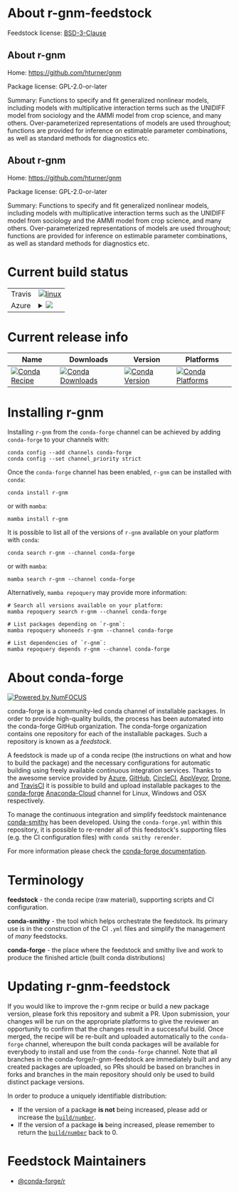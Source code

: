 About r-gnm-feedstock
=====================

Feedstock license: [BSD-3-Clause](https://github.com/conda-forge/r-gnm-feedstock/blob/main/LICENSE.txt)


About r-gnm
-----------

Home: https://github.com/hturner/gnm

Package license: GPL-2.0-or-later

Summary: Functions to specify and fit generalized nonlinear models, including models with multiplicative interaction terms such as the UNIDIFF model from sociology and the AMMI model from crop science, and many others.  Over-parameterized representations of models are used throughout; functions are provided for inference on estimable parameter combinations, as well as standard methods for diagnostics etc.

About r-gnm
-----------

Home: https://github.com/hturner/gnm

Package license: GPL-2.0-or-later

Summary: Functions to specify and fit generalized nonlinear models, including models with multiplicative interaction terms such as the UNIDIFF model from sociology and the AMMI model from crop science, and many others.  Over-parameterized representations of models are used throughout; functions are provided for inference on estimable parameter combinations, as well as standard methods for diagnostics etc.

Current build status
====================


<table><tr>
    <td>Travis</td>
    <td>
      <a href="https://app.travis-ci.com/conda-forge/r-gnm-feedstock">
        <img alt="linux" src="https://img.shields.io/travis/com/conda-forge/r-gnm-feedstock/main.svg?label=Linux">
      </a>
    </td>
  </tr>
    
  <tr>
    <td>Azure</td>
    <td>
      <details>
        <summary>
          <a href="https://dev.azure.com/conda-forge/feedstock-builds/_build/latest?definitionId=1206&branchName=main">
            <img src="https://dev.azure.com/conda-forge/feedstock-builds/_apis/build/status/r-gnm-feedstock?branchName=main">
          </a>
        </summary>
        <table>
          <thead><tr><th>Variant</th><th>Status</th></tr></thead>
          <tbody><tr>
              <td>linux_64_r_base4.2</td>
              <td>
                <a href="https://dev.azure.com/conda-forge/feedstock-builds/_build/latest?definitionId=1206&branchName=main">
                  <img src="https://dev.azure.com/conda-forge/feedstock-builds/_apis/build/status/r-gnm-feedstock?branchName=main&jobName=linux&configuration=linux%20linux_64_r_base4.2" alt="variant">
                </a>
              </td>
            </tr><tr>
              <td>linux_64_r_base4.3</td>
              <td>
                <a href="https://dev.azure.com/conda-forge/feedstock-builds/_build/latest?definitionId=1206&branchName=main">
                  <img src="https://dev.azure.com/conda-forge/feedstock-builds/_apis/build/status/r-gnm-feedstock?branchName=main&jobName=linux&configuration=linux%20linux_64_r_base4.3" alt="variant">
                </a>
              </td>
            </tr><tr>
              <td>linux_aarch64_r_base4.2</td>
              <td>
                <a href="https://dev.azure.com/conda-forge/feedstock-builds/_build/latest?definitionId=1206&branchName=main">
                  <img src="https://dev.azure.com/conda-forge/feedstock-builds/_apis/build/status/r-gnm-feedstock?branchName=main&jobName=linux&configuration=linux%20linux_aarch64_r_base4.2" alt="variant">
                </a>
              </td>
            </tr><tr>
              <td>linux_aarch64_r_base4.3</td>
              <td>
                <a href="https://dev.azure.com/conda-forge/feedstock-builds/_build/latest?definitionId=1206&branchName=main">
                  <img src="https://dev.azure.com/conda-forge/feedstock-builds/_apis/build/status/r-gnm-feedstock?branchName=main&jobName=linux&configuration=linux%20linux_aarch64_r_base4.3" alt="variant">
                </a>
              </td>
            </tr><tr>
              <td>linux_ppc64le_r_base4.2</td>
              <td>
                <a href="https://dev.azure.com/conda-forge/feedstock-builds/_build/latest?definitionId=1206&branchName=main">
                  <img src="https://dev.azure.com/conda-forge/feedstock-builds/_apis/build/status/r-gnm-feedstock?branchName=main&jobName=linux&configuration=linux%20linux_ppc64le_r_base4.2" alt="variant">
                </a>
              </td>
            </tr><tr>
              <td>linux_ppc64le_r_base4.3</td>
              <td>
                <a href="https://dev.azure.com/conda-forge/feedstock-builds/_build/latest?definitionId=1206&branchName=main">
                  <img src="https://dev.azure.com/conda-forge/feedstock-builds/_apis/build/status/r-gnm-feedstock?branchName=main&jobName=linux&configuration=linux%20linux_ppc64le_r_base4.3" alt="variant">
                </a>
              </td>
            </tr><tr>
              <td>osx_64_r_base4.2</td>
              <td>
                <a href="https://dev.azure.com/conda-forge/feedstock-builds/_build/latest?definitionId=1206&branchName=main">
                  <img src="https://dev.azure.com/conda-forge/feedstock-builds/_apis/build/status/r-gnm-feedstock?branchName=main&jobName=osx&configuration=osx%20osx_64_r_base4.2" alt="variant">
                </a>
              </td>
            </tr><tr>
              <td>osx_64_r_base4.3</td>
              <td>
                <a href="https://dev.azure.com/conda-forge/feedstock-builds/_build/latest?definitionId=1206&branchName=main">
                  <img src="https://dev.azure.com/conda-forge/feedstock-builds/_apis/build/status/r-gnm-feedstock?branchName=main&jobName=osx&configuration=osx%20osx_64_r_base4.3" alt="variant">
                </a>
              </td>
            </tr><tr>
              <td>win_64</td>
              <td>
                <a href="https://dev.azure.com/conda-forge/feedstock-builds/_build/latest?definitionId=1206&branchName=main">
                  <img src="https://dev.azure.com/conda-forge/feedstock-builds/_apis/build/status/r-gnm-feedstock?branchName=main&jobName=win&configuration=win%20win_64_" alt="variant">
                </a>
              </td>
            </tr>
          </tbody>
        </table>
      </details>
    </td>
  </tr>
</table>

Current release info
====================

| Name | Downloads | Version | Platforms |
| --- | --- | --- | --- |
| [![Conda Recipe](https://img.shields.io/badge/recipe-r--gnm-green.svg)](https://anaconda.org/conda-forge/r-gnm) | [![Conda Downloads](https://img.shields.io/conda/dn/conda-forge/r-gnm.svg)](https://anaconda.org/conda-forge/r-gnm) | [![Conda Version](https://img.shields.io/conda/vn/conda-forge/r-gnm.svg)](https://anaconda.org/conda-forge/r-gnm) | [![Conda Platforms](https://img.shields.io/conda/pn/conda-forge/r-gnm.svg)](https://anaconda.org/conda-forge/r-gnm) |

Installing r-gnm
================

Installing `r-gnm` from the `conda-forge` channel can be achieved by adding `conda-forge` to your channels with:

```
conda config --add channels conda-forge
conda config --set channel_priority strict
```

Once the `conda-forge` channel has been enabled, `r-gnm` can be installed with `conda`:

```
conda install r-gnm
```

or with `mamba`:

```
mamba install r-gnm
```

It is possible to list all of the versions of `r-gnm` available on your platform with `conda`:

```
conda search r-gnm --channel conda-forge
```

or with `mamba`:

```
mamba search r-gnm --channel conda-forge
```

Alternatively, `mamba repoquery` may provide more information:

```
# Search all versions available on your platform:
mamba repoquery search r-gnm --channel conda-forge

# List packages depending on `r-gnm`:
mamba repoquery whoneeds r-gnm --channel conda-forge

# List dependencies of `r-gnm`:
mamba repoquery depends r-gnm --channel conda-forge
```


About conda-forge
=================

[![Powered by
NumFOCUS](https://img.shields.io/badge/powered%20by-NumFOCUS-orange.svg?style=flat&colorA=E1523D&colorB=007D8A)](https://numfocus.org)

conda-forge is a community-led conda channel of installable packages.
In order to provide high-quality builds, the process has been automated into the
conda-forge GitHub organization. The conda-forge organization contains one repository
for each of the installable packages. Such a repository is known as a *feedstock*.

A feedstock is made up of a conda recipe (the instructions on what and how to build
the package) and the necessary configurations for automatic building using freely
available continuous integration services. Thanks to the awesome service provided by
[Azure](https://azure.microsoft.com/en-us/services/devops/), [GitHub](https://github.com/),
[CircleCI](https://circleci.com/), [AppVeyor](https://www.appveyor.com/),
[Drone](https://cloud.drone.io/welcome), and [TravisCI](https://travis-ci.com/)
it is possible to build and upload installable packages to the
[conda-forge](https://anaconda.org/conda-forge) [Anaconda-Cloud](https://anaconda.org/)
channel for Linux, Windows and OSX respectively.

To manage the continuous integration and simplify feedstock maintenance
[conda-smithy](https://github.com/conda-forge/conda-smithy) has been developed.
Using the ``conda-forge.yml`` within this repository, it is possible to re-render all of
this feedstock's supporting files (e.g. the CI configuration files) with ``conda smithy rerender``.

For more information please check the [conda-forge documentation](https://conda-forge.org/docs/).

Terminology
===========

**feedstock** - the conda recipe (raw material), supporting scripts and CI configuration.

**conda-smithy** - the tool which helps orchestrate the feedstock.
                   Its primary use is in the construction of the CI ``.yml`` files
                   and simplify the management of *many* feedstocks.

**conda-forge** - the place where the feedstock and smithy live and work to
                  produce the finished article (built conda distributions)


Updating r-gnm-feedstock
========================

If you would like to improve the r-gnm recipe or build a new
package version, please fork this repository and submit a PR. Upon submission,
your changes will be run on the appropriate platforms to give the reviewer an
opportunity to confirm that the changes result in a successful build. Once
merged, the recipe will be re-built and uploaded automatically to the
`conda-forge` channel, whereupon the built conda packages will be available for
everybody to install and use from the `conda-forge` channel.
Note that all branches in the conda-forge/r-gnm-feedstock are
immediately built and any created packages are uploaded, so PRs should be based
on branches in forks and branches in the main repository should only be used to
build distinct package versions.

In order to produce a uniquely identifiable distribution:
 * If the version of a package **is not** being increased, please add or increase
   the [``build/number``](https://docs.conda.io/projects/conda-build/en/latest/resources/define-metadata.html#build-number-and-string).
 * If the version of a package **is** being increased, please remember to return
   the [``build/number``](https://docs.conda.io/projects/conda-build/en/latest/resources/define-metadata.html#build-number-and-string)
   back to 0.

Feedstock Maintainers
=====================

* [@conda-forge/r](https://github.com/conda-forge/r/)

